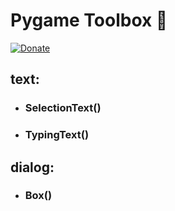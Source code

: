 # Pygame Toolbox 🧰

[![Donate](https://tinyurl.com/2fjj49ru)](https://tinyurl.com/8etb3z6t)

## text:
  - ### SelectionText()
  - ### TypingText()
## dialog:
  - ### Box()
